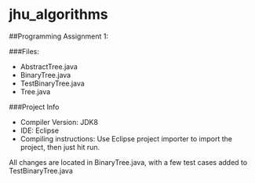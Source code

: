 # jhu_algorithms

##Programming Assignment 1:

###Files:
* AbstractTree.java
* BinaryTree.java
* TestBinaryTree.java
* Tree.java

###Project Info
* Compiler Version: JDK8
* IDE: Eclipse
* Compiling instructions: Use Eclipse project importer to import the project, then just hit run.

All changes are located in BinaryTree.java, with a few test cases added to TestBinaryTree.java

